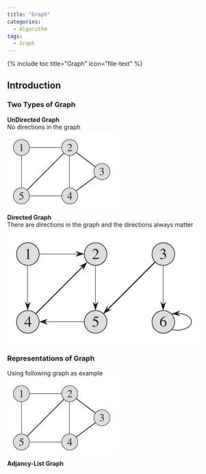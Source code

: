 ```yaml
---
title: "Graph"
categories:
  - Algorithm
tags:
  - Graph
---
```


{% include toc title="Graph" icon="file-text" %}

## Introduction

### Two Types of Graph  

**UnDirected Graph**  
No directions in the graph  
<a href="/assets/images/posts/2017-09-10/1.png"><img src="/assets/images/posts/2017-09-10/1.png"></a>  

**Directed Graph**  
There are directions in the graph and the directions always matter  
<a href="/assets/images/posts/2017-09-10/4.png"><img src="/assets/images/posts/2017-09-10/4.png"></a> 


### Representations of Graph

Using following graph as example  
<a href="/assets/images/posts/2017-09-10/1.png"><img src="/assets/images/posts/2017-09-10/1.png"></a>  

**Adjancy-List Graph**
